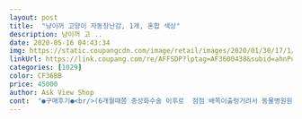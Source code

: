 ```yaml
---
layout: post 
title:  "냥이꺼 고양이 자동장난감, 1개, 혼합 색상" 
description: 냥이꺼 고 ..
date: 2020-05-16 04:43:34 
img: https://static.coupangcdn.com/image/retail/images/2020/01/30/17/1/73db7e3d-3ce9-48bf-9e0d-6e2770e943c8.jpg 
linkUrl: https://link.coupang.com/re/AFFSDP?lptag=AF3600438&subid=ahnPublicAsk&pageKey=329460061&itemId=1053359489&vendorItemId=70219600456&traceid=V0-113-325d834539920f00 
categories: [1029] 
color: CF36BB 
price: 45000 
author: Ask View Shop 
cont:  "●구매후기●<br/>(6개월때쯤 중성화수술 이후로  점점 배쪽이출렁거려서 동물병원원장님께 우스게소리로 의료사고아니냐고 여쭤보니 껄껄껄웃으시면서 고양이들 배쪽 장기들이 중요하기때문에 그런거라하더군요)<br/>(엉켜버리면 멈춥니다)<br/>(움직이는 폭이 넓으니 참고하세요)<br/>참고하시라고 몇자적어봅니다<br/>✔단점<br/>✔장점<br/>✔참고로 저희집 미스콩이야는 여자이고 2살되었고 몸무게는 5.<br/>7kg6kg입니다<br/>⭕냥이 성격이 소심하거나 겂이많거나 아깽이라면 조금 무서워할것같아요.<br/>엄청빠르고 힘이좋아 막 굴러다녀서<br/>계속 반복합니다<br/>고양이의 뱃살은 원시주머니(primordial pouch)라는 부위로 과학자들의 따르면 다양한 기능을하는 기능성 뱃살이라고한다<br/>고양이의 축 처진 뱃살이나 심지어 걸을때 출렁거리는 모습을 보면 걱정이 되기도 한다.<br/><br/>굳이 싸울때가 아니더라도 복부는 내장이 몰려있는 취약부분인 만큼 고양이에겐 복부를 보호하는 기능이 필수적이다.<br/><br/>그 외에도 늘어난 뱃살이 영양을 비축하는데 좋기 때문이라는 견해도 있다.<br/><br/>그렇지않고 유독 뱃살만 쪘다면 이는 자연스러운 원시주머니 뱃살이니 고양이를 뚱냥이라고 놀리지말고 사랑으로 보듬어주자<br/>그리고는 당장 청소기돌리고 바닥에 놓아줬더니 너무 쌩쌩거립니다.<br/><br/>금방 고장나지만 않길.<br/>.<br/>ㅜㅜ 다음에 한달후기로 올게요<br/>꼬리도 없는데 짧은꼬리가 엄청 부풀어올랐습니다<br/>너무 무서워한다면 꺼두시는것도 좋을것같습니다<br/>대부분 애들을 때리고 도망가지만.<br/>.<br/> 그래도 집에 아무도 없을때 놀거 생각하면 이정도는 좋은것 같아요<br/>동영상을 보시면 그정도 폭으로만 움직입니다<br/>동작이 한가지가 아니고 실증나지않게 회전하다 멈추고<br/>두번째로는 고양이들이 몸이 유연해 몸을 길게 뻗을 일이 많다는점에 꼽힌다.<br/><br/>뒤로갔다 한번쉬고 앞으로가고 막힘없이 계속 움직입니다<br/>뒷발을 자유롭게 뻗으려면 늘어날 피부가 많이 필요한데 이때 쓰이는 살이 고양이 원시주머니 뱃살이다.<br/><br/>들어가버리면 난감합니다<br/>반려묘가 들어갈수없는 낮은 침대밑.<br/>소파밑.<br/>낮은가구 밑으로<br/>병원원장님께선 고양이를 키우신지 10년이넘었습니다^^<br/>불빛때문에 더 흥미를 갖는다<br/>빠르게 회전을 하며 막히는곳은 다시반대로 굴러다닙니다.<br/><br/>색다른것을 달던지.<br/>방울을 달던지<br/>성격이 까딸스럽고 의심이 많아서 비싼 장난감중 쳐다도<br/>소음은 어디부딛혔을때만 나고 거의안납니다<br/>솔찍한후기입니다<br/>아직 이제 막 놀아본거지만 애기들이 좋아하네요<br/>안보는게 많아요.<br/><br/>암청 좋은데요!? 가격대비 굉장히 괜찮은 상품인것 같아요<br/>야생에서 사는 고양이들은 음식을 자주 섭취하지 않는다.<br/>그래도 뱃살에 지방 형태로 비축된 영양분이 있기에 고양이들은 오래 생존할수 있다고 한다.<br/><br/>양쪽바퀴가 튼튼하고 묵직해서 턱도잘넘고 힘이좋아 굉장히<br/>운동량을늘려 체중감소에 도움이된다<br/>움직임이 여러가지라서 실증을 내지않는다.<br/><br/>워낙 고양이용품이 비싸서 저는 자주 리폼을합니다<br/>원시주머니의 가장 대표적인 기능은 복부를 보호 하는것이다.<br/>고양이들끼리 싸울때 복부를 차는 일명 토끼차기를 하는 경우가 있는데 이때 뱃살이 복부에 전해지는 충격을 줄여준다고 한다.<br/><br/>이럴땐 음식을 조절하고 동물병원에 방문하는것이 좋다.<br/><br/>이제품 받고서 사진좀 찍으려는데 난리가났습니다<br/>자동청소기처럼 계속 움직이다 1시간30분 멈추고 10분작동을<br/>자칮 오해로 뭐 이딴걸 파는냐 라고 불만을 토로할 수 있는데 바닥청소만 깨끗하게 하시면 방지할 수 있는 문제네요.<br/>.<br/>  뭐 그런거까지 보완해서 판매하면 좋겠지만 그러면 가격이 오르겠지요?<br/>작동을 시키면 10분동안 막힘없어 좌우 회전등등<br/>잡아서 그런건지 갸르릉갸르릉(어릴적들어보고두번째들어봄) 소리를내며 발톱을갈고 사냥준비를하고 아주 난리가났습니다.<br/><br/>조금이남아 도움이되시길바랍니다<br/>조립도 하기전에 흥미를 가져서 사진찍는데 애먹었어요<br/>줄이나 전기선등등은 치워야합니다.<br/><br/>체육냥인 냥님과 살고있어요<br/>충전식이라 편리하다<br/>튼튼하다<br/>하루만에 느려져서 여러 후기를 봤더니 그런경우가 있다고들 해서 뽑기인가.<br/>.<br/> 했는데요.<br/>.<br/> 설명서를 보면 냥이가 장모일경우 털이 끼여서 느려진다고 되어있어서 우리집 다섯냥 모두 코숏이라 상관없다 생각했고 불량일거라 생각하다가 문득... <br/> 기어에 털이 안끼었으리란 보장이 없다고 생각해서 열어보니 역시나.<br/>.<br/> 냥털이 아니라 사람 머리카락이 끼었더군요.<br/>.<br/>  ㅎㅎ 바닥청소 안하면 사람머리카락 들어간다는... <br/> 유독 딸아이가 머리숱이 많아서 바퀴에 길다란 머리카락 묻은거 여사로 생각했는데 그게 그 좁은 휠사이로 달려들어갔을지는 생각도 못했네요.<br/>.<br/> 그런 경험이 있거나 증상이 있는분들 계시면 바로 청소해보세요 쌩쌩 돌아갑니다.<br/> 휠캡 벗기고 작은 드라이버로 나사를 풀면 휠이 분리가 됩니다.<br/> 그 속에 감속기어가 있고 드라이버로 1차기어를 빼내고 이쑤시개 등으로 끌어내고 쪽집게로 잡은뒤 작동시키면 돌아가면서 빠져나옵니다.<br/><br/>하지만 적응되면 호기심유발에 최고인것같아요<br/>한번작동으로 계속 반복한다(10분작동 1시간30분정지)<br/>혹.<br/>고양이의 갈비뼈가 보이지않거나 만져봤을때 갈비뼈가 느껴지지 않는다면 살이 찌고 있다는 신호로 봐도 된다.<br/><br/>혼자있는 시간이 많은 냥이들에겐 많은 도움이될것같습니다<br/>화가났는지 그무거운걸 물고 침대로 뛰어올라가면서 사냥감을<br/>힘이 너무좋아 처음에는 조금 경계를 하더니 멈췄을때<br/>힘이쎄다<br/>" 
---
```

